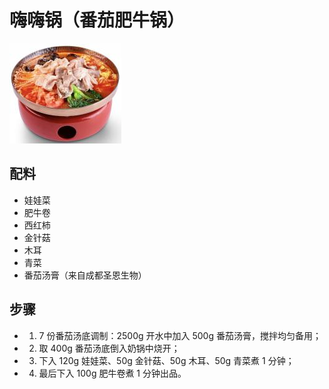 # 嗨嗨锅（番茄肥牛锅）

![嗨嗨锅（番茄肥牛锅）](/images/嗨嗨锅（番茄肥牛锅）.png)

## 配料

- 娃娃菜
- 肥牛卷
- 西红柿
- 金针菇
- 木耳
- 青菜
- 番茄汤膏（来自成都圣恩生物）

## 步骤

- 1. 7 份番茄汤底调制：2500g 开水中加入 500g 番茄汤膏，搅拌均匀备用；
- 2. 取 400g 番茄汤底倒入奶锅中烧开；
- 3. 下入 120g 娃娃菜、50g 金针菇、50g 木耳、50g 青菜煮 1 分钟；
- 4. 最后下入 100g 肥牛卷煮 1 分钟出品。
